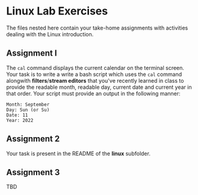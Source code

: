 # Linux Lab Exercises
The files nested here contain your take-home assignments with activities dealing with the Linux introduction.
## Assignment I
The `cal` command displays the current calendar on the terminal screen. Your task is to write a write a bash script which uses the `cal` command alongwith  **filters**/**stream editors** that you've recently learned in class to provide the readable month, readable day, current date and current year in that order. Your script must provide an output in the following manner:
```
Month: September
Day: Sun (or Su)
Date: 11
Year: 2022
```
## Assignment 2
Your task is present in the README of the **linux** subfolder.

## Assignment 3
TBD